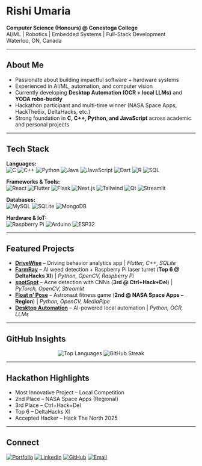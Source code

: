 # Rishi Umaria  

**Computer Science (Honours) @ Conestoga College**  
AI/ML | Robotics | Embedded Systems | Full-Stack Development  
Waterloo, ON, Canada  

---

## About Me  
- Passionate about building impactful software + hardware systems  
- Experienced in AI/ML, automation, and computer vision  
- Currently developing **Desktop Automation (OCR + local LLMs)** and **YODA robo-buddy**  
- Hackathon participant and multi-time winner (NASA Space Apps, HackThe6ix, DeltaHacks, etc.)  
- Strong foundation in **C, C++, Python, and JavaScript** across academic and personal projects  

---

## Tech Stack  

**Languages:**  
![C](https://img.shields.io/badge/C-00599C?style=for-the-badge&logo=c&logoColor=white) ![C++](https://img.shields.io/badge/C++-004482?style=for-the-badge&logo=cplusplus&logoColor=white) ![Python](https://img.shields.io/badge/Python-3670A0?style=for-the-badge&logo=python&logoColor=ffdd54) ![Java](https://img.shields.io/badge/Java-ED8B00?style=for-the-badge&logo=openjdk&logoColor=white) ![JavaScript](https://img.shields.io/badge/JavaScript-323330?style=for-the-badge&logo=javascript&logoColor=f7df1e) ![Dart](https://img.shields.io/badge/Dart-0175C2?style=for-the-badge&logo=dart&logoColor=white) ![R](https://img.shields.io/badge/R-276DC3?style=for-the-badge&logo=r&logoColor=white) ![SQL](https://img.shields.io/badge/SQL-336791?style=for-the-badge&logo=postgresql&logoColor=white)  

**Frameworks & Tools:**  
![React](https://img.shields.io/badge/React-20232A?style=for-the-badge&logo=react&logoColor=61DAFB) ![Flutter](https://img.shields.io/badge/Flutter-02569B?style=for-the-badge&logo=flutter&logoColor=white) ![Flask](https://img.shields.io/badge/Flask-000000?style=for-the-badge&logo=flask&logoColor=white) ![Next.js](https://img.shields.io/badge/Next.js-000000?style=for-the-badge&logo=nextdotjs&logoColor=white) ![Tailwind](https://img.shields.io/badge/Tailwind_CSS-38B2AC?style=for-the-badge&logo=tailwind-css&logoColor=white) ![Qt](https://img.shields.io/badge/Qt-41CD52?style=for-the-badge&logo=qt&logoColor=white) ![Streamlit](https://img.shields.io/badge/Streamlit-FF4B4B?style=for-the-badge&logo=streamlit&logoColor=white)  

**Databases:**  
![MySQL](https://img.shields.io/badge/MySQL-005C84?style=for-the-badge&logo=mysql&logoColor=white) ![SQLite](https://img.shields.io/badge/SQLite-07405E?style=for-the-badge&logo=sqlite&logoColor=white) ![MongoDB](https://img.shields.io/badge/MongoDB-4EA94B?style=for-the-badge&logo=mongodb&logoColor=white)  

**Hardware & IoT:**  
![Raspberry Pi](https://img.shields.io/badge/Raspberry%20Pi-A22846?style=for-the-badge&logo=raspberrypi&logoColor=white) ![Arduino](https://img.shields.io/badge/Arduino-00979D?style=for-the-badge&logo=arduino&logoColor=white) ![ESP32](https://img.shields.io/badge/ESP32-000000?style=for-the-badge&logo=espressif&logoColor=red)  

---

## Featured Projects  
- **[DriveWise](https://github.com/R-umaria/DriveWise)** – Driving behavior analytics app | *Flutter, C++, SQLite*  
- **[FarmRay](https://github.com/R-umaria/FarmRay)** – AI weed detection + Raspberry Pi laser turret (**Top 6 @ DeltaHacks XI**) | *Python, OpenCV, Raspberry Pi*  
- **[spotSpot](https://github.com/R-umaria/spotSpot)** – Acne detection with CNNs (**3rd @ Ctrl+Hack+Del**) | *PyTorch, OpenCV, Streamlit*  
- **[Float n’ Pose](https://github.com/R-umaria/Float-n-Pose)** – Astronaut fitness game (**2nd @ NASA Space Apps – Region**) | *Python, OpenCV, MediaPipe*  
- **[Desktop Automation](https://github.com/R-umaria/Desktop-Automation)** – AI-powered local automation | *Python, OCR, LLMs*  

---

## GitHub Insights  

<p align="center">  
  <img src="https://github-readme-stats.vercel.app/api/top-langs/?username=R-umaria&layout=compact&theme=default" alt="Top Languages"/>  
  <img src="https://github-readme-streak-stats.herokuapp.com/?user=R-umaria&theme=default" alt="GitHub Streak"/>  
</p>  

---

## Hackathon Highlights  
- Most Innovative Project – Local Competition  
- 2nd Place – NASA Space Apps (Regional)  
- 3rd Place – Ctrl+Hack+Del  
- Top 6 – DeltaHacks XI  
- Accepted Hacker – Hack The North 2025  

---

## Connect  
[![Portfolio](https://img.shields.io/badge/Portfolio-000000?style=for-the-badge&logo=vercel&logoColor=white)](https://rishi-rumaria.vercel.app)  [![LinkedIn](https://img.shields.io/badge/LinkedIn-0077B5?style=for-the-badge&logo=linkedin&logoColor=white)](https://linkedin.com/in/rishiumaria)  [![GitHub](https://img.shields.io/badge/GitHub-181717?style=for-the-badge&logo=github&logoColor=white)](https://github.com/R-umaria)  [![Email](https://img.shields.io/badge/Email-D14836?style=for-the-badge&logo=gmail&logoColor=white)](mailto:rishiumaria24@gmail.com)
